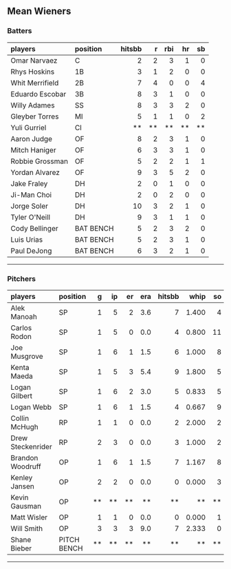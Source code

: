 ## Mean Wieners

### Batters

 
|players         |position  | hitsbb|  r| rbi| hr| sb| 
|:---------------|:---------|------:|--:|---:|--:|--:| 
|Omar Narvaez    |C         |      2|  2|   3|  1|  0| 
|Rhys Hoskins    |1B        |      3|  1|   2|  0|  0| 
|Whit Merrifield |2B        |      7|  4|   0|  0|  4| 
|Eduardo Escobar |3B        |      8|  3|   1|  0|  0| 
|Willy Adames    |SS        |      8|  3|   3|  2|  0| 
|Gleyber Torres  |MI        |      5|  1|   1|  0|  2| 
|Yuli Gurriel    |CI        |     **| **|  **| **| **| 
|Aaron Judge     |OF        |      8|  2|   3|  1|  0| 
|Mitch Haniger   |OF        |      6|  3|   3|  1|  0| 
|Robbie Grossman |OF        |      5|  2|   2|  1|  1| 
|Yordan Alvarez  |OF        |      9|  3|   5|  2|  0| 
|Jake Fraley     |DH        |      2|  0|   1|  0|  0| 
|Ji-Man Choi     |DH        |      2|  0|   2|  0|  0| 
|Jorge Soler     |DH        |     10|  3|   2|  1|  0| 
|Tyler O'Neill   |DH        |      9|  3|   1|  1|  0| 
|Cody Bellinger  |BAT BENCH |      5|  2|   3|  2|  0| 
|Luis Urias      |BAT BENCH |      5|  2|   3|  1|  0| 
|Paul DeJong     |BAT BENCH |      6|  3|   2|  1|  0| 

* * *

### Pitchers

 
|players           |position    |  g| ip| er| era| hitsbb|  whip| so|  w| sv| 
|:-----------------|:-----------|--:|--:|--:|---:|------:|-----:|--:|--:|--:| 
|Alek Manoah       |SP          |  1|  5|  2| 3.6|      7| 1.400|  4|  1|  0| 
|Carlos Rodon      |SP          |  1|  5|  0| 0.0|      4| 0.800| 11|  1|  0| 
|Joe Musgrove      |SP          |  1|  6|  1| 1.5|      6| 1.000|  8|  1|  0| 
|Kenta Maeda       |SP          |  1|  5|  3| 5.4|      9| 1.800|  5|  1|  0| 
|Logan Gilbert     |SP          |  1|  6|  2| 3.0|      5| 0.833|  5|  0|  0| 
|Logan Webb        |SP          |  1|  6|  1| 1.5|      4| 0.667|  9|  0|  0| 
|Collin McHugh     |RP          |  1|  1|  0| 0.0|      2| 2.000|  2|  0|  0| 
|Drew Steckenrider |RP          |  2|  3|  0| 0.0|      3| 1.000|  2|  0|  1| 
|Brandon Woodruff  |OP          |  1|  6|  1| 1.5|      7| 1.167|  8|  0|  0| 
|Kenley Jansen     |OP          |  2|  2|  0| 0.0|      0| 0.000|  3|  0|  1| 
|Kevin Gausman     |OP          | **| **| **|  **|     **|    **| **| **| **| 
|Matt Wisler       |OP          |  1|  1|  0| 0.0|      0| 0.000|  1|  0|  0| 
|Will Smith        |OP          |  3|  3|  3| 9.0|      7| 2.333|  0|  0|  1| 
|Shane Bieber      |PITCH BENCH | **| **| **|  **|     **|    **| **| **| **| 


* * *


